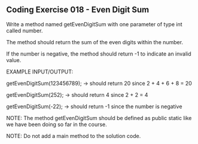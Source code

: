 ## Coding Exercise 018 - Even Digit Sum

Write a method named getEvenDigitSum with one parameter of type int called number. 

The method should return the sum of the even digits within the number. 

If the number is negative, the method should return -1 to indicate an invalid value.



EXAMPLE INPUT/OUTPUT:

getEvenDigitSum(123456789); → should return 20 since 2 + 4 + 6 + 8 = 20

getEvenDigitSum(252); → should return 4 since 2 + 2 = 4

getEvenDigitSum(-22); → should return -1 since the number is negative



NOTE: The method getEvenDigitSum ​should be defined as public static like we have been doing so far in the course.

NOTE: Do not add a main method to the solution code.